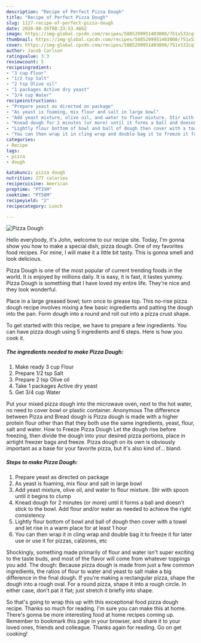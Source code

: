 ```yaml
---
description: "Recipe of Perfect Pizza Dough"
title: "Recipe of Perfect Pizza Dough"
slug: 1127-recipe-of-perfect-pizza-dough
date: 2020-08-26T08:33:53.466Z
image: https://img-global.cpcdn.com/recipes/5885299951403008/751x532cq70/pizza-dough-recipe-main-photo.jpg
thumbnail: https://img-global.cpcdn.com/recipes/5885299951403008/751x532cq70/pizza-dough-recipe-main-photo.jpg
cover: https://img-global.cpcdn.com/recipes/5885299951403008/751x532cq70/pizza-dough-recipe-main-photo.jpg
author: Jacob Carlson
ratingvalue: 3.3
reviewcount: 5
recipeingredient:
- "3 cup Flour"
- "1/2 tsp Salt"
- "2 tsp Olive oil"
- "1 packages Active dry yeast"
- "3/4 cup Water"
recipeinstructions:
- "Prepare yeast as directed on package"
- "As yeast is foaming, mix flour and salt in large bowl"
- "Add yeast mixture, olive oil, and water to flour mixture. Stir with spoon until it begins to clump"
- "Knead dough for 2 minutes (or more) until it forms a ball and doesn&#39;t stick to the bowl. Add flour and/or water as needed to achieve the right consistency"
- "Lightly flour bottom of bowl and ball of dough then cover with a towel and let rise in a warm place for at least 1 hour"
- "You can then wrap it in cling wrap and double bag it to freeze it for later use or use it for pizzas, calzones, etc"
categories:
- Recipe
tags:
- pizza
- dough

katakunci: pizza dough 
nutrition: 277 calories
recipecuisine: American
preptime: "PT35M"
cooktime: "PT58M"
recipeyield: "2"
recipecategory: Lunch

---
```



![Pizza Dough](https://img-global.cpcdn.com/recipes/5885299951403008/751x532cq70/pizza-dough-recipe-main-photo.jpg)

Hello everybody, it's John, welcome to our recipe site. Today, I'm gonna show you how to make a special dish, pizza dough. One of my favorites food recipes. For mine, I will make it a little bit tasty. This is gonna smell and look delicious.

Pizza Dough is one of the most popular of current trending foods in the world. It is enjoyed by millions daily. It is easy, it is fast, it tastes yummy. Pizza Dough is something that I have loved my entire life. They're nice and they look wonderful.

Place in a large greased bowl; turn once to grease top. This no-rise pizza dough recipe involves mixing a few basic ingredients and patting the dough into the pan. Form dough into a round and roll out into a pizza crust shape.


To get started with this recipe, we have to prepare a few ingredients. You can have pizza dough using 5 ingredients and 6 steps. Here is how you cook it.

<!--inarticleads1-->

##### The ingredients needed to make Pizza Dough:

1. Make ready 3 cup Flour
1. Prepare 1/2 tsp Salt
1. Prepare 2 tsp Olive oil
1. Take 1 packages Active dry yeast
1. Get 3/4 cup Water


Put your mixed pizza dough into the microwave oven, next to the hot water, no need to cover bowl or plastic container. Anonymous The difference between Pizza and Bread dough is Pizza dough is made with a higher protein flour other than that they both use the same ingredients, yeast, flour, salt and water. How to Freeze Pizza Dough Let the dough rise before freezing, then divide the dough into your desired pizza portions, place in airtight freezer bags and freeze. Pizza dough on its own is obviously important as a base for your favorite pizza, but it&#39;s also kind of… bland. 

<!--inarticleads2-->

##### Steps to make Pizza Dough:

1. Prepare yeast as directed on package
1. As yeast is foaming, mix flour and salt in large bowl
1. Add yeast mixture, olive oil, and water to flour mixture. Stir with spoon until it begins to clump
1. Knead dough for 2 minutes (or more) until it forms a ball and doesn&#39;t stick to the bowl. Add flour and/or water as needed to achieve the right consistency
1. Lightly flour bottom of bowl and ball of dough then cover with a towel and let rise in a warm place for at least 1 hour
1. You can then wrap it in cling wrap and double bag it to freeze it for later use or use it for pizzas, calzones, etc


Shockingly, something made primarily of flour and water isn&#39;t super exciting to the taste buds, and most of the flavor will come from whatever toppings you add. The dough: Because pizza dough is made from just a few common ingredients, the ratios of flour to water and yeast to salt make a big difference in the final dough. If you&#39;re making a rectangular pizza, shape the dough into a rough oval. For a round pizza, shape it into a rough circle. In either case, don&#39;t pat it flat; just stretch it briefly into shape. 

So that's going to wrap this up with this exceptional food pizza dough recipe. Thanks so much for reading. I'm sure you can make this at home. There's gonna be more interesting food at home recipes coming up. Remember to bookmark this page in your browser, and share it to your loved ones, friends and colleague. Thanks again for reading. Go on get cooking!
